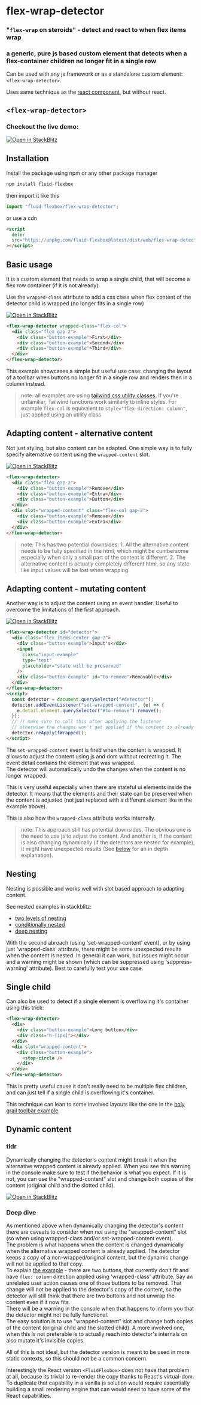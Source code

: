# flex-wrap-detector

### "`flex-wrap` on steroids" - detect and react to when flex items wrap

### a generic, pure js based custom element that detects when a flex-container children no longer fit in a single row

Can be used with any js framework or as a standalone custom element: `<flex-wrap-detector>`.

Uses same technique as the [react component](https://github.com/arturmarc/fluid-flexbox), but without react.

## `<flex-wrap-detector>`

### Checkout the live demo:

[![Open in StackBlitz](https://developer.stackblitz.com/img/open_in_stackblitz.svg)](https://stackblitz.com/~/github.com/arturmarc/fluid-flexbox?file=src/usage/html-examples/basic-usage.html)

## Installation

Install the package using npm or any other package manager

```bash
npm install fluid-flexbox
```

then import it like this

```js
import "fluid-flexbox/flex-wrap-detector";
```

or use a cdn

```html
<script
  defer
  src="https://unpkg.com/fluid-flexbox@latest/dist/web/flex-wrap-detector.umd.js"
></script>
```

## Basic usage

It is a custom element that needs to wrap a single child, that will become a flex row container (if it is not already).

Use the `wrapped-class` attribute to add a css class when flex content of the detector child is wrapped (no longer fits in a single row)

[![Open in StackBlitz](https://developer.stackblitz.com/img/open_in_stackblitz_small.svg)](https://stackblitz.com/~/github.com/arturmarc/fluid-flexbox?file=src/usage/html-examples/basic-usage.html)

```html
<flex-wrap-detector wrapped-class="flex-col">
  <div class="flex gap-2">
    <div class="button-example">First</div>
    <div class="button-example">Second</div>
    <div class="button-example">Third</div>
  </div>
</flex-wrap-detector>
```

This example showcases a simple but useful use case: changing the layout of a toolbar when buttons no longer fit in a single row and renders then in a column instead.

> note: all examples are using [tailwind css utility classes](), If you're unfamiliar, Tailwind functions work similarly to inline styles. For example `flex-col` is equivalent to `style="flex-direction: column"`, just applied using an utility class

## Adapting content - alternative content

Not just styling, but also content can be adapted. One simple way is to fully specify alternative content using the `wrapped-content` slot.

[![Open in StackBlitz](https://developer.stackblitz.com/img/open_in_stackblitz_small.svg)](https://stackblitz.com/~/github.com/arturmarc/fluid-flexbox?file=src/usage/html-examples/adapting-content.html)

```html
<flex-wrap-detector>
  <div class="flex gap-2">
    <div class="button-example">Remove</div>
    <div class="button-example">Extra</div>
    <div class="button-example">Button</div>
  </div>
  <div slot="wrapped-content" class="flex-col gap-2">
    <div class="button-example">Remove</div>
    <div class="button-example">Extra</div>
  </div>
</flex-wrap-detector>
```

> note: This has two potential downsides: 1. All the alternative content needs to be fully specified in the html, which might be cumbersome especially when only a small part of the content is different. 2. The alternative content is actually completely different html, so any state like input values will be lost when wrapping.

## Adapting content - mutating content

Another way is to adjust the content using an event handler. Useful to overcome the limitations of the first approach.

[![Open in StackBlitz](https://developer.stackblitz.com/img/open_in_stackblitz_small.svg)](https://stackblitz.com/~/github.com/arturmarc/fluid-flexbox?file=src/usage/html-examples/adapting-content-mutating.html)

```html
<flex-wrap-detector id="detector">
  <div class="flex items-center gap-2">
    <div class="button-example">Input's</div>
    <input
      class="input-example"
      type="text"
      placeholder="state will be preserved"
    />
    <div class="button-example" id="to-remove">Removable</div>
  </div>
</flex-wrap-detector>
<script>
  const detector = document.querySelector("#detector");
  detector.addEventListener("set-wrapped-content", (e) => {
    e.detail.element.querySelector("#to-remove").remove();
  });
  // !! make sure to call this after applying the listener
  // otherwise the changes won't get applied if the content is already wrapped
  detector.reApplyIfWrapped();
</script>
```

The `set-wrapped-content` event is fired when the content is wrapped. It allows to adjust the content using js and dom without recreating it. The event detail contains the element that was wrapped. \
The detector will automatically undo the changes when the content is no longer wrapped.

This is very useful especially when there are stateful ui elements inside the detector. It means that the elements and their state can be preserved when the content is adjusted (not just replaced with a different element like in the example above).

This is also how the `wrapped-class` attribute works internally.

> note: This approach still has potential downsides. The obvious one is the need to use js to adjust the content. And another is, if the content is also changing dynamically (if the detectors are nested for example), it might have unexpected results (See [below](#dynamic-content) for an in depth explanation).

## Nesting

Nesting is possible and works well with slot based approach to adapting content.

See nested examples in stackblitz:

- [two levels of nesting](https://stackblitz.com/~/github.com/arturmarc/fluid-flexbox?file=src/usage/html-examples/two-levels-nesting.html)
- [conditionally nested](https://stackblitz.com/~/github.com/arturmarc/fluid-flexbox?file=src/usage/html-examples/conditionally-nested.html)
- [deep nesting](https://stackblitz.com/~/github.com/arturmarc/fluid-flexbox?file=src/usage/html-examples/deep-nesting.html)

With the second abroach (using 'set-wrapped-content' event), or by using just 'wrapped-class' attribute, there might be some unexpected results when the content is nested. In general it can work, but issues might occur and a warning might be shown (which can be suppressed using 'suppress-warning' attribute). Best to carefully test your use case.

## Single child

Can also be used to detect if a single element is overflowing it's container using this trick:

```html
<flex-wrap-detector>
  <div>
    <div class="button-example">Long button</div>
    <div class="h-[1px]"></div>
  </div>
  <div slot="wrapped-content">
    <div class="button-example">
      <stop-circle />
    </div>
  </div>
</flex-wrap-detector>
```

This is pretty useful cause it don't really need to be multiple flex children, and can just tell if a single child is overflowing it's container.

This technique can lean to some involved layouts like the one in the [holy grail toolbar example](https://github.com/arturmarc/fluid-flexbox/blob/main/src/usage/examples/HolyGrailToolbarExample.tsx).

## Dynamic content

### tldr

Dynamically changing the detector's content might break it when the alternative wrapped content is already applied. When you see this warning in the console make sure to test if the behavior is what you expect. If it is not, you can use the "wrapped-content" slot and change both copies of the content (original child and the slotted child).

[![Open in StackBlitz](https://developer.stackblitz.com/img/open_in_stackblitz.svg)](https://stackblitz.com/~/github.com/arturmarc/fluid-flexbox?file=src/usage/html-examples/dynamic-content.html)

### Deep dive

As mentioned above when dynamically changing the detector's content there are caveats to consider when _not_ using the "wrapped-content" slot (so when using wrapped-class and/or set-wrapped-content event). \
The problem is what happens when the content is changed dynamically when the alternative wrapped content is already applied. The detector keeps a copy of a non-wrapped/original content, but the dynamic change will not be applied to that copy. \
To explain [the example](https://stackblitz.com/~/github.com/arturmarc/fluid-flexbox?file=src/usage/html-examples/dynamic-content.html) - there are two buttons, that currently don't fit and have `flex: column` direction applied using 'wrapped-class' attribute. Say an unrelated user action causes one of those buttons to be removed. That change will not be applied to the detector's copy of the content, so the detector will still think that there are two buttons and not unwrap the content even if it now fits. \
There will be a warning in the console when that happens to inform you that the detector might not be fully functional. \
The easy solution is to use "wrapped-content" slot and change both copies of the content (original child and the slotted child).
A more involved one, when this is not preferable is to actually reach into detector's internals on also mutate it's invisible copies.

All of this is not ideal, but the detector version is meant to be used in more static contexts, so this should not be a common concern.

Interestingly the React version `<FluidFlexbox>` does not have that problem at all, because its trivial to re-render the copy thanks to React's virtual-dom. To duplicate that capability in a vanilla js solution would require essentially building a small rendering engine that can would need to have some of the React capabilities.

